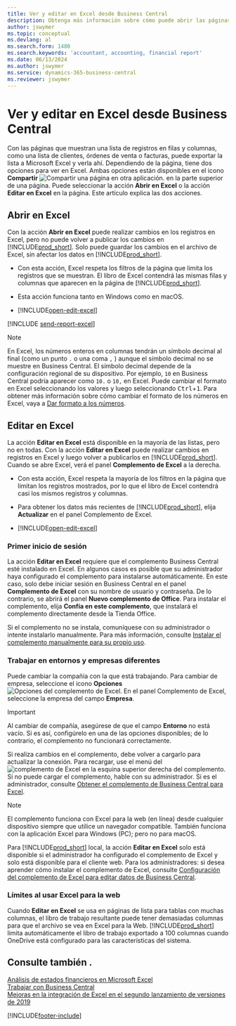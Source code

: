 ```yaml
---
title: Ver y editar en Excel desde Business Central
description: Obtenga más información sobre cómo puede abrir las páginas en Microsoft Excel desde Business Central para un mejor análisis de datos.
author: jswymer
ms.topic: conceptual
ms.devlang: al
ms.search.form: 1480
ms.search.keywords: 'accountant, accounting, financial report'
ms.date: 06/13/2024
ms.author: jswymer
ms.service: dynamics-365-business-central
ms.reviewer: jswymer
---
```

# Ver y editar en Excel desde Business Central

Con las páginas que muestran una lista de registros en filas y columnas, como una lista de clientes, órdenes de venta o facturas, puede exportar la lista a Microsoft Excel y verla ahí. Dependiendo de la página, tiene dos opciones para ver en Excel. Ambas opciones están disponibles en el icono **Compartir** ![Compartir una página en otra aplicación.](media/share-icon.png) en la parte superior de una página. Puede seleccionar la acción **Abrir en Excel** o la acción **Editar en Excel** en la página. Este artículo explica las dos acciones.

## Abrir en Excel

Con la acción **Abrir en Excel** puede realizar cambios en los registros en Excel, pero no puede volver a publicar los cambios en [!INCLUDE[prod_short](includes/prod_short.md)]. Solo puede guardar los cambios en el archivo de Excel, sin afectar los datos en [!INCLUDE[prod_short](includes/prod_short.md)].

- Con esta acción, Excel respeta los filtros de la página que limita los registros que se muestran. El libro de Excel contendrá las mismas filas y columnas que aparecen en la página de [!INCLUDE[prod_short](includes/prod_short.md)].

- Esta acción funciona tanto en Windows como en macOS.
- [!INCLUDE[open-edit-excel](includes/open-and-edit-excel.md)]

<!-- 
> [!IMPORTANT]
> For [!INCLUDE[prod_short](includes/prod_short.md)] on-premises, the **Open in Excel** action is available by default. However, if you set up [!INCLUDE[prod_short](includes/prod_short.md)] on-premises for editing data in Excel, then the **Open in Excel** action is replaced by the **Edit in Excel** action.-->

[!INCLUDE [send-report-excel](includes/send-report-excel.md)] 

> [!NOTE]
> En Excel, los números enteros en columnas tendrán un símbolo decimal al final (como un punto `.` o una coma `,` ) aunque el símbolo decimal no se muestre en Business Central. El símbolo decimal depende de la configuración regional de su dispositivo. Por ejemplo, `10` en Business Central podría aparecer como `10.` o `10,` en Excel. Puede cambiar el formato en Excel seleccionando los valores y luego seleccionando <kbd>Ctrl</kbd>+<kbd>1</kbd>. Para obtener más información sobre cómo cambiar el formato de los números en Excel, vaya a [Dar formato a los números](https://support.microsoft.com/office/format-numbers-f27f865b-2dc5-4970-b289-5286be8b994a).

## Editar en Excel

La acción **Editar en Excel** está disponible en la mayoría de las listas, pero no en todas. Con la acción **Editar en Excel** puede realizar cambios en registros en Excel y luego volver a publicarlos en [!INCLUDE[prod_short](includes/prod_short.md)]. Cuando se abre Excel, verá el panel **Complemento de Excel** a la derecha.

- Con esta acción, Excel respeta la mayoría de los filtros en la página que limitan los registros mostrados, por lo que el libro de Excel contendrá casi los mismos registros y columnas.

- Para obtener los datos más recientes de [!INCLUDE[prod_short](includes/prod_short.md)], elija **Actualizar** en el panel Complemento de Excel.
- [!INCLUDE[open-edit-excel](includes/open-and-edit-excel.md)]

### Primer inicio de sesión

La acción **Editar en Excel** requiere que el complemento Business Central esté instalado en Excel. En algunos casos es posible que su administrador haya configurado el complemento para instalarse automáticamente. En este caso, solo debe iniciar sesión en Business Central en el panel **Complemento de Excel** con su nombre de usuario y contraseña. De lo contrario, se abrirá el panel **Nuevo complemento de Office**. Para instalar el complemento, elija **Confía en este complemento**, que instalará el complemento directamente desde la Tienda Office.

Si el complemento no se instala, comuníquese con su administrador o intente instalarlo manualmente. Para más información, consulte [Instalar el complemento manualmente para su propio uso](admin-deploy-excel-addin.md#install).

### Trabajar en entornos y empresas diferentes

Puede cambiar la compañía con la que está trabajando. Para cambiar de empresa, seleccione el icono **Opciones** ![Opciones del complemento de Excel.](media/cogwheel.png "Opciones del complemento de Excel") En el panel Complemento de Excel, seleccione la empresa del campo **Empresa**.  

> [!IMPORTANT]
> Al cambiar de compañía, asegúrese de que el campo **Entorno** no está vacío. Si es así, configúrelo en una de las opciones disponibles; de lo contrario, el complemento no funcionará correctamente.  

Si realiza cambios en el complemento, debe volver a cargarlo para actualizar la conexión. Para recargar, use el menú del ![complemento de Excel](media/excel-addin-menu.png "Menú del complemento de Excel") en la esquina superior derecha del complemento. Si no puede cargar el complemento, hable con su administrador. Si es el administrador, consulte [Obtener el complemento de Business Central para Excel](admin-deploy-excel-addin.md).

> [!NOTE]
> El complemento funciona con Excel para la web (en línea) desde cualquier dispositivo siempre que utilice un navegador compatible. También funciona con la aplicación Excel para Windows (PC); pero no para macOS.
>
> Para [!INCLUDE[prod_short](includes/prod_short.md)] local, la acción **Editar en Excel** solo está disponible si el administrador ha configurado el complemento de Excel y solo está disponible para el cliente web. Para los administradores: si desea aprender cómo instalar el complemento de Excel, consulte [Configuración del complemento de Excel para editar datos de Business Central](/dynamics365/business-central/dev-itpro/administration/configuring-excel-addin).

### Límites al usar Excel para la web

Cuando **Editar en Excel** se usa en páginas de lista para tablas con muchas columnas, el libro de trabajo resultante puede tener demasiadas columnas para que el archivo se vea en Excel para la Web. [!INCLUDE[prod_short](includes/prod_short.md)] limita automáticamente el libro de trabajo exportado a 100 columnas cuando OneDrive está configurado para las características del sistema. 

<!--## See the differences between the options
<br><br>  

> [!Video https://go.microsoft.com/fwlink/?linkid=2086039]-->

## Consulte también .

[Análisis de estados financieros en Microsoft Excel](finance-analyze-excel.md)  
[Trabajar con Business Central](ui-work-product.md)  
[Mejoras en la integración de Excel en el segundo lanzamiento de versiones de 2019](/dynamics365-release-plan/2019wave2/dynamics365-business-central/enhancements-excel-integration)  


[!INCLUDE[footer-include](includes/footer-banner.md)]
